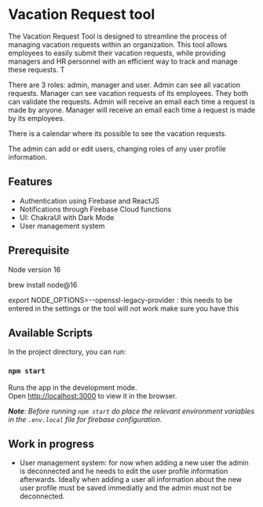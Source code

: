 


# Vacation Request tool

The Vacation Request Tool is designed to streamline the process of managing vacation requests within an organization. This tool allows employees to easily submit their vacation requests, while providing managers and HR personnel with an efficient way to track and manage these requests. T

There are 3 roles: admin, manager and user. Admin can see all vacation requests. Manager can see vacation requests of its employees. They both can validate the requests. Admin will receive an email each time a request is made by anyone. Manager will receive an email each time a request is made by its employees. 

There is a calendar where its possible to see the vacation requests.

The admin can add or edit users, changing roles of any user profile information.


## Features

- Authentication using Firebase and ReactJS
- Notifications through Firebase Cloud functions
- UI: ChakraUI with Dark Mode
- User management system


## Prerequisite

Node version 16

brew install node@16

export NODE_OPTIONS=--openssl-legacy-provider : this needs to be entered in the settings or the tool will not work make sure you have this


## Available Scripts

In the project directory, you can run:

### `npm start`

Runs the app in the development mode.\
Open [http://localhost:3000](http://localhost:3000) to view it in the browser.

_**Note**: Before running `npm start` do place the relevant environment variables in the `.env.local` file for firebase configuration._


## Work in progress

- User management system: for now when adding a new user the admin is deconnected and he needs to edit the user profile information afterwards. Ideally when adding a user all information about the new user profile must be saved immediatly and the admin must not be deconnected.  



